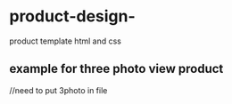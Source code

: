 # product-design-
product template html and css
## example for three photo view product 
//need to put 3photo in file
